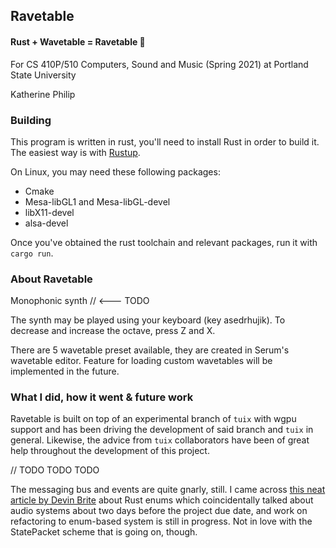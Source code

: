 ## Ravetable
#### Rust + Wavetable = Ravetable 🦀

For CS 410P/510 Computers, Sound and Music (Spring 2021) at Portland State University

Katherine Philip

### Building
This program is written in rust, you'll need to install Rust in order to build it. The easiest way is with [Rustup](https://rustup.rs/).

On Linux, you may need these following packages:

- Cmake
- Mesa-libGL1 and Mesa-libGL-devel
- libX11-devel
- alsa-devel

Once you've obtained the rust toolchain and relevant packages, run it with `cargo run`.

### About Ravetable

Monophonic synth // <--- TODO

The synth may be played using your keyboard (key asedrhujik). To decrease and increase the octave, press Z and X.

There are 5 wavetable preset available, they are created in Serum's wavetable editor. Feature for loading custom wavetables will be implemented in the future.

### What I did, how it went & future work

Ravetable is built on top of an experimental branch of `tuix` with wgpu support and has been driving the development of said branch and `tuix` in general. Likewise, the advice from `tuix` collaborators have been of great help throughout the development of this project.


// TODO TODO TODO

The messaging bus and events are quite gnarly, still. I came across [this neat article by Devin Brite](https://dwbrite.com/blog/post/rust%20enums%20by%20example) about Rust enums which coincidentally talked about audio systems about two days before the project due date, and work on refactoring to enum-based system is still in progress. Not in love with the StatePacket scheme that is going on, though.
